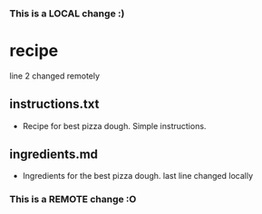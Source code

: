 ### This is a LOCAL change :)
# recipe
line 2 changed remotely
## instructions.txt
- Recipe for best pizza dough.  Simple instructions.
## ingredients.md
- Ingredients for the best pizza dough.
last line changed locally
### This is a REMOTE change :O
